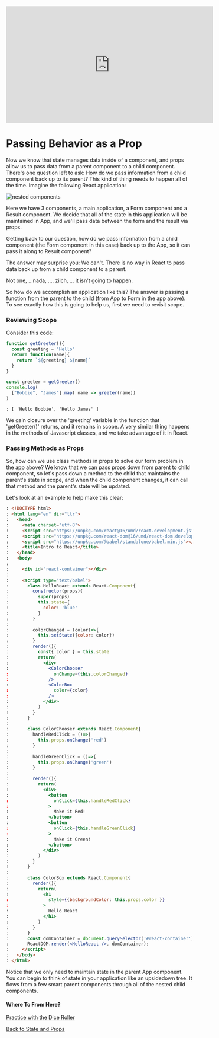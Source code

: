 <iframe width="560" height="315" src="https://www.youtube.com/embed/Ug7w_r4XFH4" frameborder="0" allow="accelerometer; autoplay; encrypted-media; gyroscope; picture-in-picture" allowfullscreen></iframe>

# Passing Behavior as a Prop

Now we know that state manages data inside of a component, and props allow us to pass data from a parent component to a child component.  There's one question left to ask: How do we pass information from a child component back up to its parent?  This kind of thing needs to happen all of the time.  Imagine the following React application:

![nested components](../assets/component-nesting.png)

Here we have 3 components, a main application, a Form component and a Result component.  We decide that all of the state in this application will be maintained in App, and we'll pass data between the form and the result via props.

Getting back to our question, how do we pass information from a child component (the Form component in this case) back up to the App, so it can pass it along to Result component?

The answer may surprise you: We can't.  There is no way in React to pass data back up from a child component to a parent.

Not one, ...nada, .... zilch, ... it isn't going to happen.

So how do we accomplish an application like this?  The answer is passing a function from the parent to the child (from App to Form in the app above).  To see exactly how this is going to help us, first we need to revisit scope.

### Reviewing Scope

Consider this code:

```javascript
function getGreeter(){
  const greeting = "Hello"
  return function(name){
    return `${greeting} ${name}`
  }
}

const greeter = getGreeter()
console.log(
  ["Bobbie", "James"].map( name => greeter(name))
)
```
```result
: [ 'Hello Bobbie', 'Hello James' ]
```
We gain closure over the 'greeting' variable in the function that 'getGreeter()' returns, and it remains in scope.  A very similar thing happens in the methods of Javascript classes, and we take advantage of it in React.

### Passing Methods as Props
So, how can we use class methods in props to solve our form problem in the app above?  We know that we can pass props down from parent to child component, so let's pass down a method to the child that maintains the parent's state in scope, and when the child component changes, it can call that method and the parent's state will be updated.

Let's look at an example to help make this clear:

```html
: <!DOCTYPE html>
: <html lang="en" dir="ltr">
:   <head>
:     <meta charset="utf-8">
:     <script src="https://unpkg.com/react@16/umd/react.development.js" crossorigin></script>
:     <script src="https://unpkg.com/react-dom@16/umd/react-dom.development.js" crossorigin></script>
:     <script src="https://unpkg.com/@babel/standalone/babel.min.js"></script>
:     <title>Intro to React</title>
:   </head>
:   <body>
:
:     <div id="react-container"></div>
:
:     <script type="text/babel">
:       class HelloReact extends React.Component{
:         constructor(props){
:           super(props)
:           this.state={
:             color: 'blue'
:           }
:         }
:
:         colorChanged = (color)=>{
:           this.setState({color: color})
:         }
:         render(){
:           const{ color } = this.state
:           return(
:             <div>
:               <ColorChooser
:                 onChange={this.colorChanged}
:               />
:               <ColorBox
:                 color={color}
:               />
:             </div>
:           )
:         }
:       }
:
:       class ColorChooser extends React.Component{
:         handleRedClick = ()=>{
:           this.props.onChange('red')
:         }
:
:         handleGreenClick = ()=>{
:           this.props.onChange('green')
:         }
:
:         render(){
:           return(
:             <div>
:               <button
:                 onClick={this.handleRedClick}
:               >
:                 Make it Red!
:               </button>
:               <button
:                 onClick={this.handleGreenClick}
:               >
:                 Make it Green!
:               </button>
:             </div>
:           )
:         }
:       }
:
:       class ColorBox extends React.Component{
:         render(){
:           return(
:             <h1
:               style={{backgroundColor: this.props.color }}
:             >
:               Hello React
:             </h1>
:           )
:         }
:       }
:       const domContainer = document.querySelector('#react-container');
:       ReactDOM.render(<HelloReact />, domContainer);
:     </script>
:   </body>
: </html>
```

Notice that we only need to maintain state in the parent App component.  You can begin to think of state in your application like an upsidedown tree.  It flows from a few smart parent components through all of the nested child components.


#### Where To From Here?

[Practice with the Dice Roller](./08dice_roller.md)

[Back to State and Props](./06react_state_and_props.md)
